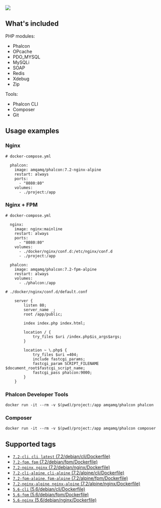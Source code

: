 [![](https://images.microbadger.com/badges/image/amqamq/phalcon.svg)](https://microbadger.com/images/amqamq/phalcon)

## What's included

PHP modules:
- Phalcon
- OPcache
- PDO_MYSQL
- MySQLi
- SOAP
- Redis
- Xdebug
- Zip

Tools:
- Phalcon CLI
- Composer
- Git

## Usage examples

### Nginx
```
# docker-compose.yml

  phalcon:
    image: amqamq/phalcon:7.2-nginx-alpine
    restart: always
    ports:
      - "8080:80"
    volumes:
      - ./project:/app
```

### Nginx + FPM

```
# docker-compose.yml

  nginx:
    image: nginx:mainline
    restart: always
    ports:
      - "8080:80"
    volumes:
      - ./docker/nginx/conf.d:/etc/nginx/conf.d
      - ./project:/app

  phalcon:
    image: amqamq/phalcon:7.2-fpm-alpine
    restart: always
    volumes:
      - ./phalcon:/app

# ./docker/nginx/conf.d/default.conf

    server {
        listen 80;
        server_name _;
        root /app/public;

        index index.php index.html;

        location / {
            try_files $uri /index.php$is_args$args;
        }

        location ~ \.php$ {
            try_files $uri =404;
            include fastcgi_params;
            fastcgi_param SCRIPT_FILENAME $document_root$fastcgi_script_name;
            fastcgi_pass phalcon:9000;
        }
    }
```

### Phalcon Developer Tools
```
docker run -it --rm -v $(pwd)/project:/app amqamq/phalcon phalcon
```

### Composer
```
docker run -it --rm -v $(pwd)/project:/app amqamq/phalcon composer
```

## Supported tags

* [`7.2-cli`, `cli`, `latest` (7.2/debian/cli/Dockerfile)](https://github.com/amq/phalcon/blob/master/7.2/debian/cli/Dockerfile)
* [`7.2-fpm`, `fpm` (7.2/debian/fpm/Dockerfile)](https://github.com/amq/phalcon/blob/master/7.2/debian/fpm/Dockerfile)
* [`7.2-nginx`, `nginx` (7.2/debian/nginx/Dockerfile)](https://github.com/amq/phalcon/blob/master/7.2/debian/nginx/Dockerfile)
* [`7.2-cli-alpine`, `cli-alpine` (7.2/alpine/cli/Dockerfile)](https://github.com/amq/phalcon/blob/master/7.2/alpine/cli/Dockerfile)
* [`7.2-fpm-alpine`, `fpm-alpine` (7.2/alpine/fpm/Dockerfile)](https://github.com/amq/phalcon/blob/master/7.2/alpine/fpm/Dockerfile)
* [`7.2-nginx-alpine`, `nginx-alpine` (7.2/alpine/nginx/Dockerfile)](https://github.com/amq/phalcon/blob/master/7.2/alpine/nginx/Dockerfile)
* [`5.6-cli` (5.6/debian/cli/Dockerfile)](https://github.com/amq/phalcon/blob/master/5.6/debian/cli/Dockerfile)
* [`5.6-fpm` (5.6/debian/fpm/Dockerfile)](https://github.com/amq/phalcon/blob/master/5.6/debian/fpm/Dockerfile)
* [`5.6-nginx` (5.6/debian/nginx/Dockerfile)](https://github.com/amq/phalcon/blob/master/5.6/debian/nginx/Dockerfile)
